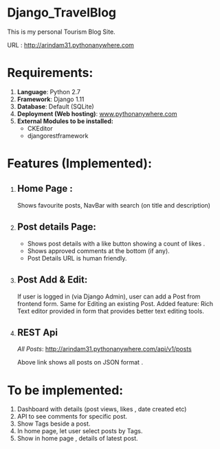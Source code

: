 # Django_TravelBlog
This is my personal Tourism Blog Site.

URL : http://arindam31.pythonanywhere.com

# Requirements:

1) **Language**: Python 2.7
2) **Framework**: Django 1.11
3) **Database**: Default (SQLite)
4) **Deployment (Web hosting)**: www.pythonanywhere.com
5) **External Modules to be installed:**
   * CKEditor 
   * djangorestframework

# Features (Implemented):
1) ## Home Page :
   Shows favourite posts, NavBar with search (on title and description)
   
2) ## Post details Page: 
   * Shows post details with a like button showing a count of likes . 
   * Shows approved comments at the bottom (if any).
   * Post Details URL is human friendly.
   
3) ## Post Add & Edit: 
   If user is logged in (via Django Admin), user can add a Post from frontend form.
   Same for Editing an existing Post.
   Added feature: Rich Text editor provided in form that provides better text editing tools.
   
3) ## REST Api 
   _All Posts_: 
   http://arindam31.pythonanywhere.com/api/v1/posts  
   
   Above link shows all posts on JSON format . 
   
# To be implemented:

1. Dashboard with details (post views, likes , date created etc)
1. API to see comments for specific post.
1. Show Tags beside a post.
1. In home page, let user select posts by Tags.
1. Show in home page , details of latest post.
